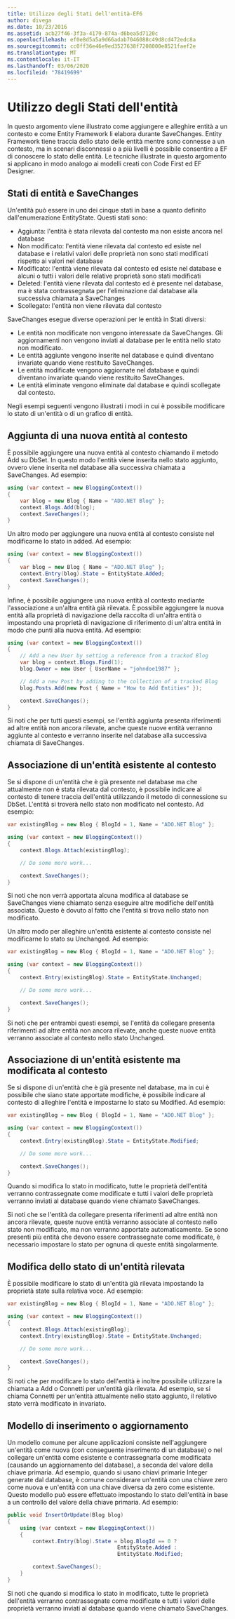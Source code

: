 ```yaml
---
title: Utilizzo degli Stati dell'entità-EF6
author: divega
ms.date: 10/23/2016
ms.assetid: acb27f46-3f3a-4179-874a-d6bea5d7120c
ms.openlocfilehash: ef0e8d5a5a9d66adab7046088c49d8cd472edc8a
ms.sourcegitcommit: cc0ff36e46e9ed3527638f7208000e8521faef2e
ms.translationtype: MT
ms.contentlocale: it-IT
ms.lasthandoff: 03/06/2020
ms.locfileid: "78419699"
---
```

# <a name="working-with-entity-states"></a>Utilizzo degli Stati dell'entità
In questo argomento viene illustrato come aggiungere e alleghire entità a un contesto e come Entity Framework li elabora durante SaveChanges.
Entity Framework tiene traccia dello stato delle entità mentre sono connesse a un contesto, ma in scenari disconnessi o a più livelli è possibile consentire a EF di conoscere lo stato delle entità.
Le tecniche illustrate in questo argomento si applicano in modo analogo ai modelli creati con Code First ed EF Designer.  

## <a name="entity-states-and-savechanges"></a>Stati di entità e SaveChanges

Un'entità può essere in uno dei cinque stati in base a quanto definito dall'enumerazione EntityState. Questi stati sono:  

- Aggiunta: l'entità è stata rilevata dal contesto ma non esiste ancora nel database  
- Non modificato: l'entità viene rilevata dal contesto ed esiste nel database e i relativi valori delle proprietà non sono stati modificati rispetto ai valori nel database  
- Modificato: l'entità viene rilevata dal contesto ed esiste nel database e alcuni o tutti i valori delle relative proprietà sono stati modificati  
- Deleted: l'entità viene rilevata dal contesto ed è presente nel database, ma è stata contrassegnata per l'eliminazione dal database alla successiva chiamata a SaveChanges  
- Scollegato: l'entità non viene rilevata dal contesto  

SaveChanges esegue diverse operazioni per le entità in Stati diversi:  

- Le entità non modificate non vengono interessate da SaveChanges. Gli aggiornamenti non vengono inviati al database per le entità nello stato non modificato.  
- Le entità aggiunte vengono inserite nel database e quindi diventano invariate quando viene restituito SaveChanges.  
- Le entità modificate vengono aggiornate nel database e quindi diventano invariate quando viene restituito SaveChanges.  
- Le entità eliminate vengono eliminate dal database e quindi scollegate dal contesto.  

Negli esempi seguenti vengono illustrati i modi in cui è possibile modificare lo stato di un'entità o di un grafico di entità.  

## <a name="adding-a-new-entity-to-the-context"></a>Aggiunta di una nuova entità al contesto  

È possibile aggiungere una nuova entità al contesto chiamando il metodo Add su DbSet.
In questo modo l'entità viene inserita nello stato aggiunto, ovvero viene inserita nel database alla successiva chiamata a SaveChanges.
Ad esempio:  

``` csharp
using (var context = new BloggingContext())
{
    var blog = new Blog { Name = "ADO.NET Blog" };
    context.Blogs.Add(blog);
    context.SaveChanges();
}
```  

Un altro modo per aggiungere una nuova entità al contesto consiste nel modificarne lo stato in added. Ad esempio:  

``` csharp
using (var context = new BloggingContext())
{
    var blog = new Blog { Name = "ADO.NET Blog" };
    context.Entry(blog).State = EntityState.Added;
    context.SaveChanges();
}
```  

Infine, è possibile aggiungere una nuova entità al contesto mediante l'associazione a un'altra entità già rilevata.
È possibile aggiungere la nuova entità alla proprietà di navigazione della raccolta di un'altra entità o impostando una proprietà di navigazione di riferimento di un'altra entità in modo che punti alla nuova entità. Ad esempio:  

``` csharp
using (var context = new BloggingContext())
{
    // Add a new User by setting a reference from a tracked Blog
    var blog = context.Blogs.Find(1);
    blog.Owner = new User { UserName = "johndoe1987" };

    // Add a new Post by adding to the collection of a tracked Blog
    blog.Posts.Add(new Post { Name = "How to Add Entities" });

    context.SaveChanges();
}
```  

Si noti che per tutti questi esempi, se l'entità aggiunta presenta riferimenti ad altre entità non ancora rilevate, anche queste nuove entità verranno aggiunte al contesto e verranno inserite nel database alla successiva chiamata di SaveChanges.  

## <a name="attaching-an-existing-entity-to-the-context"></a>Associazione di un'entità esistente al contesto  

Se si dispone di un'entità che è già presente nel database ma che attualmente non è stata rilevata dal contesto, è possibile indicare al contesto di tenere traccia dell'entità utilizzando il metodo di connessione su DbSet. L'entità si troverà nello stato non modificato nel contesto. Ad esempio:  

``` csharp
var existingBlog = new Blog { BlogId = 1, Name = "ADO.NET Blog" };

using (var context = new BloggingContext())
{
    context.Blogs.Attach(existingBlog);

    // Do some more work...  

    context.SaveChanges();
}
```  

Si noti che non verrà apportata alcuna modifica al database se SaveChanges viene chiamato senza eseguire altre modifiche dell'entità associata. Questo è dovuto al fatto che l'entità si trova nello stato non modificato.  

Un altro modo per alleghire un'entità esistente al contesto consiste nel modificarne lo stato su Unchanged. Ad esempio:  

``` csharp
var existingBlog = new Blog { BlogId = 1, Name = "ADO.NET Blog" };

using (var context = new BloggingContext())
{
    context.Entry(existingBlog).State = EntityState.Unchanged;

    // Do some more work...  

    context.SaveChanges();
}
```  

Si noti che per entrambi questi esempi, se l'entità da collegare presenta riferimenti ad altre entità non ancora rilevate, anche queste nuove entità verranno associate al contesto nello stato Unchanged.  

## <a name="attaching-an-existing-but-modified-entity-to-the-context"></a>Associazione di un'entità esistente ma modificata al contesto  

Se si dispone di un'entità che è già presente nel database, ma in cui è possibile che siano state apportate modifiche, è possibile indicare al contesto di alleghire l'entità e impostarne lo stato su Modified.
Ad esempio:  

``` csharp
var existingBlog = new Blog { BlogId = 1, Name = "ADO.NET Blog" };

using (var context = new BloggingContext())
{
    context.Entry(existingBlog).State = EntityState.Modified;

    // Do some more work...  

    context.SaveChanges();
}
```  

Quando si modifica lo stato in modificato, tutte le proprietà dell'entità verranno contrassegnate come modificate e tutti i valori delle proprietà verranno inviati al database quando viene chiamato SaveChanges.  

Si noti che se l'entità da collegare presenta riferimenti ad altre entità non ancora rilevate, queste nuove entità verranno associate al contesto nello stato non modificato, ma non verranno apportate automaticamente.
Se sono presenti più entità che devono essere contrassegnate come modificate, è necessario impostare lo stato per ognuna di queste entità singolarmente.  

## <a name="changing-the-state-of-a-tracked-entity"></a>Modifica dello stato di un'entità rilevata  

È possibile modificare lo stato di un'entità già rilevata impostando la proprietà state sulla relativa voce. Ad esempio:  

``` csharp
var existingBlog = new Blog { BlogId = 1, Name = "ADO.NET Blog" };

using (var context = new BloggingContext())
{
    context.Blogs.Attach(existingBlog);
    context.Entry(existingBlog).State = EntityState.Unchanged;

    // Do some more work...  

    context.SaveChanges();
}
```  

Si noti che per modificare lo stato dell'entità è inoltre possibile utilizzare la chiamata a Add o Connetti per un'entità già rilevata. Ad esempio, se si chiama Connetti per un'entità attualmente nello stato aggiunto, il relativo stato verrà modificato in invariato.  

## <a name="insert-or-update-pattern"></a>Modello di inserimento o aggiornamento  

Un modello comune per alcune applicazioni consiste nell'aggiungere un'entità come nuova (con conseguente inserimento di un database) o nel collegare un'entità come esistente e contrassegnarla come modificata (causando un aggiornamento del database), a seconda del valore della chiave primaria.
Ad esempio, quando si usano chiavi primarie Integer generate dal database, è comune considerare un'entità con una chiave zero come nuova e un'entità con una chiave diversa da zero come esistente.
Questo modello può essere effettuato impostando lo stato dell'entità in base a un controllo del valore della chiave primaria. Ad esempio:  

``` csharp
public void InsertOrUpdate(Blog blog)
{
    using (var context = new BloggingContext())
    {
        context.Entry(blog).State = blog.BlogId == 0 ?
                                   EntityState.Added :
                                   EntityState.Modified;

        context.SaveChanges();
    }
}
```  

Si noti che quando si modifica lo stato in modificato, tutte le proprietà dell'entità verranno contrassegnate come modificate e tutti i valori delle proprietà verranno inviati al database quando viene chiamato SaveChanges.  
